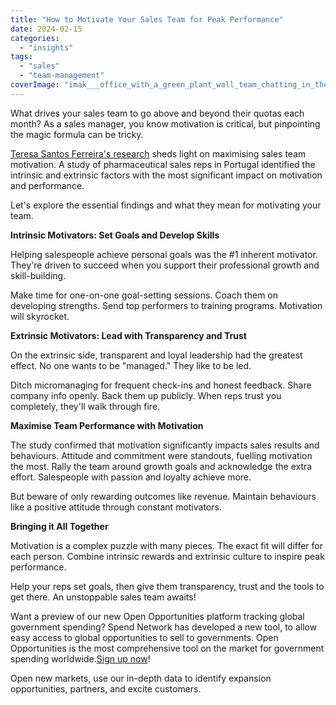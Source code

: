 ```yaml
---
title: "How to Motivate Your Sales Team for Peak Performance"
date: 2024-02-15
categories: 
  - "insights"
tags: 
  - "sales"
  - "team-management"
coverImage: "imak___office_with_a_green_plant_wall_team_chatting_in_the_far__071376bd-50ce-4385-bbe9-738ad147dffe.png"
---
```


What drives your sales team to go above and beyond their quotas each month? As a sales manager, you know motivation is critical, but pinpointing the magic formula can be tricky.

[Teresa Santos Ferreira's research](https://tmstudies.net/index.php/ectms/article/view/964/pdf_45) sheds light on maximising sales team motivation. A study of pharmaceutical sales reps in Portugal identified the intrinsic and extrinsic factors with the most significant impact on motivation and performance.

Let's explore the essential findings and what they mean for motivating your team.

**Intrinsic Motivators: Set Goals and Develop Skills**

Helping salespeople achieve personal goals was the #1 inherent motivator. They're driven to succeed when you support their professional growth and skill-building.

Make time for one-on-one goal-setting sessions. Coach them on developing strengths. Send top performers to training programs. Motivation will skyrocket.

**Extrinsic Motivators: Lead with Transparency and Trust**

On the extrinsic side, transparent and loyal leadership had the greatest effect. No one wants to be "managed." They like to be led.

Ditch micromanaging for frequent check-ins and honest feedback. Share company info openly. Back them up publicly. When reps trust you completely, they'll walk through fire.

**Maximise Team Performance with Motivation**

The study confirmed that motivation significantly impacts sales results and behaviours. Attitude and commitment were standouts, fuelling motivation the most. Rally the team around growth goals and acknowledge the extra effort. Salespeople with passion and loyalty achieve more.

But beware of only rewarding outcomes like revenue. Maintain behaviours like a positive attitude through constant motivators.

**Bringing it All Together**

Motivation is a complex puzzle with many pieces. The exact fit will differ for each person. Combine intrinsic rewards and extrinsic culture to inspire peak performance.

Help your reps set goals, then give them transparency, trust and the tools to get there. An unstoppable sales team awaits!

Want a preview of our new Open Opportunities platform tracking global government spending? Spend Network has developed a new tool, to allow easy access to global opportunities to sell to governments. Open Opportunities is the most comprehensive tool on the market for government spending worldwide.[Sign up now](https://www.openopportunities.co/early-access/)!

Open new markets, use our in-depth data to identify expansion opportunities, partners, and excite customers.
